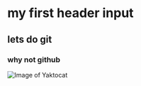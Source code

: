 # my first header input
## lets do git
### why not github
![Image of Yaktocat](https://octodex.github.com/images/yaktocat.png)
